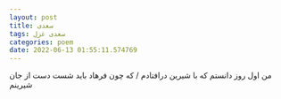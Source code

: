 ```yaml
---
layout: post
title: سعدی
tags: سعدی غزل
categories: poem
date: 2022-06-13 01:55:11.574769
---
```


من اول روز دانستم که با شیرین درافتادم / که چون فرهاد باید شست دست از جان شیرینم
